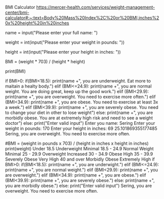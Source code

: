 BMI Calculator
https://mercer-health.com/services/weight-management-center/bmi-calculator#:~:text=Body%20Mass%20Index%2C%20or%20BMI,inches%20x%20height%20in%20inches

name = input("Please enter your full name: ")

weight = int(input("Please enter your weight in pounds: "))

height = int(input("Please enter your height in inches: "))

BMI = (weight * 703) / (height * height)

print(BMI)

if BMI>0:
    if(BMI<18.5):
        print(name +", you are underweight. Eat more to maitain a healty body.")
    elif (BMI<=24.9):
        print(name +", you are normal weight. You are doing great, keep up the good work.")
    elif (BMI<29.9):
        print(name +", you are overweight. You need to exercise more often.")
    elif (BMI<34.9):
        print(name +", you are obese. You need to exercise at least 3x a week.")
    elif (BMI<39.9):
        print(name +", you are severely obese. You need to change your diet in other to lose weight")
    else:
        print(name +", you are morbidly obese. You are at extremely high risk and need to see a weight doctor")
else:
    print("Enter valid input")
Enter you name: Sering
Enter your weight in pounds: 170
Enter your height in inches: 69
25.101869355177485
Sering, you are overweight. You need to exercise more often.
 
 
 
#BMI = (weight in pounds x 703) / (height in inches x height in inches)
print(weight)
Under 18.5	Underweight	Minimal
18.5 - 24.9	Normal Weight	Minimal
25 - 29.9	Overweight	Increased
30 - 34.9	Obese	High
35 - 39.9	Severely Obese	Very High
40 and over	Morbidly Obese	Extremely High
if BMI>0:
    if(BMI<18.5):
        print(name +", you are underwight.")
    elif (BMI<=24.9):
        print(name +", you are normal weight.")
    elif (BMI<29.9):
        print(name +", you are overweight.")
    elif (BMI<34.9):
        print(name +", you are obese.")
    elif (BMI<39.9):
        print(name +", you are severely obese.")
    else:
        print(name +", you are morbidly obese.")
else:
    print("Enter valid input")
Sering, you are overweight. You need to exercise more often.
 
 
 
 
 
 
 
 
 
 
 
 
 
